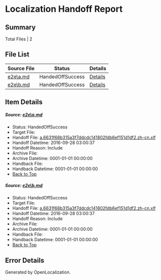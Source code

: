 # <a name='report-top'></a> Localization Handoff Report

## Summary
 Total Files | 2

## File List
 Source File | Status | Details 
 ----------- | ------ | ------- 
 [e2e\a.md](https://github.com/OpenLocalizationTestOrg/ol-test0/blob/3a2340bc9fef971881e7a0ebfe56518a0213e24d/e2e/a.md) | HandedOffSuccess | [Details](#3619e78b869b4c42ace096a461603414618e0aa01)
 [e2e\b.md](https://github.com/OpenLocalizationTestOrg/ol-test0/blob/3a2340bc9fef971881e7a0ebfe56518a0213e24d/e2e/b.md) | HandedOffSuccess | [Details](#3619e78b869b4c42ace096a461603414618e0aa02)

## Item Details
##### <a name='3619e78b869b4c42ace096a461603414618e0aa01'></a> Source: [e2e\a.md](https://github.com/OpenLocalizationTestOrg/ol-test0/blob/3a2340bc9fef971881e7a0ebfe56518a0213e24d/e2e/a.md)
* Status: HandedOffSuccess
* Target File: 
* Handoff File: [a.6631f68b315a3f7ddcdc141802fdb6ef151d1df2.zh-cn.xlf](https://github.com/OpenLocalizationTestOrg/ol-test0-handoff/blob/164455f4e7fb75892fcbcd7f5d6604119b01c991/ol-handoff/OpenLocalizationTestOrg/ol-test0-zhcn/shujia/ht/a.6631f68b315a3f7ddcdc141802fdb6ef151d1df2.zh-cn.xlf)
* Handoff Datetime: 2016-09-28 03:00:37
* Handoff Reason: Include
* Archive File: 
* Archive Datetime: 0001-01-01 00:00:00
* Handback File: 
* Handback Datetime: 0001-01-01 00:00:00
* [Back to Top](#report-top)

##### <a name='3619e78b869b4c42ace096a461603414618e0aa02'></a> Source: [e2e\b.md](https://github.com/OpenLocalizationTestOrg/ol-test0/blob/3a2340bc9fef971881e7a0ebfe56518a0213e24d/e2e/b.md)
* Status: HandedOffSuccess
* Target File: 
* Handoff File: [a.6631f68b315a3f7ddcdc141802fdb6ef151d1df2.zh-cn.xlf](https://github.com/OpenLocalizationTestOrg/ol-test0-handoff/blob/164455f4e7fb75892fcbcd7f5d6604119b01c991/ol-handoff/OpenLocalizationTestOrg/ol-test0-zhcn/shujia/ht/a.6631f68b315a3f7ddcdc141802fdb6ef151d1df2.zh-cn.xlf)
* Handoff Datetime: 2016-09-28 03:00:37
* Handoff Reason: Include
* Archive File: 
* Archive Datetime: 0001-01-01 00:00:00
* Handback File: 
* Handback Datetime: 0001-01-01 00:00:00
* [Back to Top](#report-top)


## Error Details

Generated by OpenLocalization.

